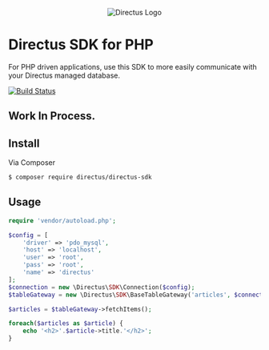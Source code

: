 <p align="center">
<img src="https://s3.amazonaws.com/f.cl.ly/items/3Q2830043H1Y1c1F1K2D/directus-logo-stacked.png" alt="Directus Logo"/>
</p>

# Directus SDK for PHP
For PHP driven applications, use this SDK to more easily communicate with your Directus managed database.

[![Build Status](https://travis-ci.org/directus/directus-sdk-php.svg?branch=master)](https://travis-ci.org/directus/directus-sdk-php)

## Work In Process.

## Install

Via Composer

``` bash
$ composer require directus/directus-sdk
```

## Usage

``` php
require 'vendor/autoload.php';

$config = [
    'driver' => 'pdo_mysql',
    'host' => 'localhost',
    'user' => 'root',
    'pass' => 'root',
    'name' => 'directus'
];
$connection = new \Directus\SDK\Connection($config);
$tableGateway = new \Directus\SDK\BaseTableGateway('articles', $connection);

$articles = $tableGateway->fetchItems();

foreach($articles as $article) {
    echo '<h2>'.$article->title.'</h2>';
}
```
